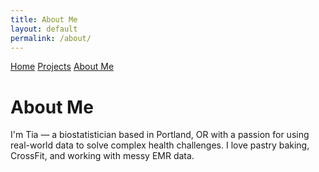 ```yaml
---
title: About Me
layout: default
permalink: /about/
---
```


<nav>
  <a href="/">Home</a>
  <a href="/projects">Projects</a>
  <a href="/about">About Me</a>
</nav>

# About Me

I'm Tia — a biostatistician based in Portland, OR with a passion for using real-world data to solve complex health challenges. I love pastry baking, CrossFit, and working with messy EMR data.
